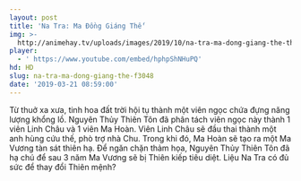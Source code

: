 ```yaml
---
layout: post
title: 'Na Tra: Ma Đồng Giáng Thế'
img: >-
  http://animehay.tv/uploads/images/2019/10/na-tra-ma-dong-giang-the-thumbnail.jpg
player:
  - ' https://www.youtube.com/embed/hphpShNHuPQ'
hd: HD
slug: na-tra-ma-dong-giang-the-f3048
date: '2019-03-21 08:59:00'
---
```

Từ thuở xa xưa, tinh hoa đất trời hội tụ thành một viên ngọc chứa đựng năng lượng khổng lồ. Nguyên Thủy Thiên Tôn đã phân tách viên ngọc này thành 1 viên Linh Châu và 1 viên Ma Hoàn. Viên Linh Châu sẽ đầu thai thành một anh hùng cứu thế, phò trợ nhà Chu. Trong khi đó, Ma Hoàn sẽ tạo ra một Ma Vương tàn sát thiên hạ. Để ngăn chặn thảm họa, Nguyên Thủy Thiên Tôn đã hạ chú để sau 3 năm Ma Vương sẽ bị Thiên kiếp tiêu diệt. Liệu Na Tra có đủ sức để thay đổi Thiên mệnh?